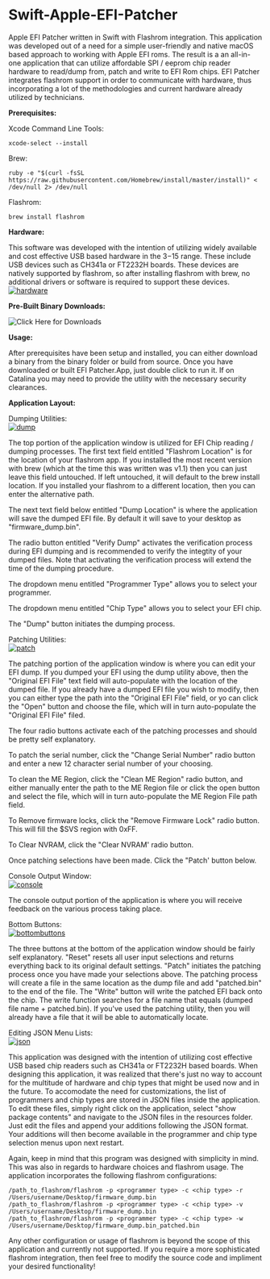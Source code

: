 # Swift-Apple-EFI-Patcher
Apple EFI Patcher written in Swift with Flashrom integration. This application was developed out of a need for a simple user-friendly and native macOS based approach to working with Apple EFI roms. The result is a an all-in-one application that can utilize affordable SPI / eeprom chip reader hardware to read/dump from, patch and write to EFI Rom chips. EFI Patcher integrates flashrom support in order to communicate with hardware, thus incorporating a lot of the methodologies and current hardware already utilized by technicians.


__Prerequisites:__

Xcode Command Line Tools:
```
xcode-select --install
```

Brew:
```
ruby -e "$(curl -fsSL https://raw.githubusercontent.com/Homebrew/install/master/install)" < /dev/null 2> /dev/null
```

Flashrom:
```
brew install flashrom
```


__Hardware:__

This software was developed with the intention of utilizing widely available and cost effective USB based hardware in the $3-$15 range. These include USB devices such as CH341a or FT2232H boards. These devices are natively supported by flashrom, so after installing flashrom with brew, no additional drivers or software is required to support these devices.
<br><a href="https://ibb.co/SBhq43B"><img src="https://i.ibb.co/njHhNLj/hardware.jpg" alt="hardware" border="0" /></a>


__Pre-Built Binary Downloads:__

![Click Here for Downloads](https://github.com/sadponyguerillaboy/Swift-Apple-EFI-Patcher/tree/master/binaries)


__Usage:__

After prerequisites have been setup and installed, you can either download a binary from the binary folder or build from source. Once you have downloaded or built EFI Patcher.App, just double click to run it. If on Catalina you may need to provide the utility with the necessary security clearances.


__Application Layout:__


Dumping Utilities:
<br><a href="https://ibb.co/GTLDQ6M"><img src="https://i.ibb.co/nCvyMG1/dump.jpg" alt="dump" border="0" /></a><br>

The top portion of the application window is utilized for EFI Chip reading / dumping processes. The first text field entitled "Flashrom Location" is for the location of your flashrom app. If you installed the most recent version with brew (which at the time this was written was v1.1) then you can just leave this field untouched. If left untouched, it will default to the brew install location. If you installed your flashrom to a different location, then you can enter the alternative path.

The next text field below entitled "Dump Location" is where the application will save the dumped EFI file. By default it will save to your desktop as "firmware_dump.bin".

The radio button entitled "Verify Dump" activates the verification process during EFI dumping and is recommended to verify the integtity of your dumped files. Note that activating the verification process will extend the time of the dumping procedure.

The dropdown menu entitled "Programmer Type" allows you to select your programmer.

The dropdown menu entitled "Chip Type" allows you to select your EFI chip.

The "Dump" button initiates the dumping process.


Patching Utilities:
<br><a href="https://ibb.co/Tbh1zC6"><img src="https://i.ibb.co/HxgCmJ6/patch.jpg" alt="patch" border="0" /></a>

The patching portion of the application window is where you can edit your EFI dump. If you dumped your EFI using the dump utility above, then the "Original EFI File" text field will auto-populate with the location of the dumped file. If you already have a dumped EFI file you wish to modify, then you can either type the path into the "Original EFI File" field, or yo can click the "Open" button and choose the file, which will in turn auto-populate the "Original EFI File" filed.

The four radio buttons activate each of the patching processes and should be pretty self explanatory.

To patch the serial number, click the "Change Serial Number" radio button and enter a new 12 character serial number of your choosing.

To clean the ME Region, click the "Clean ME Region" radio button, and either manually enter the path to the ME Region file or click the open button and select the file, which will in turn auto-populate the ME Region File path field.

To Remove firmware locks, click the "Remove Firmware Lock" radio button. This will fill the $SVS region with 0xFF.

To Clear NVRAM, click the "Clear NVRAM' radio button.

Once patching selections have been made. Click the "Patch' button below.


Console Output Window:
<br><a href="https://ibb.co/HCp7kPN"><img src="https://i.ibb.co/3vY1LFf/console.jpg" alt="console" border="0" /></a>

The console output portion of the application is where you will receive feedback on the various process taking place. 


Bottom Buttons:
<br><a href="https://ibb.co/tMCDQcV"><img src="https://i.ibb.co/Y7jhP8H/bottombuttons.jpg" alt="bottombuttons" border="0" /></a>

The three buttons at the bottom of the application window should be fairly self explanatory. "Reset" resets all user input selections and returns everything back to its original default settings. "Patch" initiates the patching process once you have made your selections above. The patching process will create a file in the same location as the dump file and add "patched.bin" to the end of the file. The "Write" button will write the patched EFI back onto the chip. The write function searches for a file name that equals (dumped file name + patched.bin). If you've used the patching utility, then you will already have a file that it will be able to automatically locate.

Editing JSON Menu Lists:
<br><a href="https://imgbb.com/"><img src="https://i.ibb.co/xgKTGNn/json.jpg" alt="json" border="0" /></a>

This application was designed with the intention of utilizing cost effective USB based chip readers such as CH341a or FT2232H based boards. When designing this application, it was realized that there's just no way to account for the multitude of hardware and chip types that might be used now and in the future. To accomodate the need for customizations, the list of programmers and chip types are stored in JSON files inside the application. To edit these files, simply right click on the application, select "show package contents" and navigate to the JSON files in the resources folder. Just edit the files and append your additions following the JSON format. Your additions will then become available in the programmer and chip type selection menus upon next restart.

Again, keep in mind that this program was designed with simplicity in mind. This was also in regards to hardware choices and flashrom usage. The application incorporates the following flashrom configurations:

```
/path_to_flashrom/flashrom -p <programmer type> -c <chip type> -r /Users/username/Desktop/firmware_dump.bin
/path_to_flashrom/flashrom -p <programmer type> -c <chip type> -v /Users/username/Desktop/firmware_dump.bin 
/path_to_flashrom/flashrom -p <programmer type> -c <chip type> -w /Users/username/Desktop/firmware_dump.bin_patched.bin
```

Any other configuration or usage of flashrom is beyond the scope of this application and currently not supported. If you require a more sophisticated flashrom integration, then feel free to modify the source code and impliment your desired functionality!


